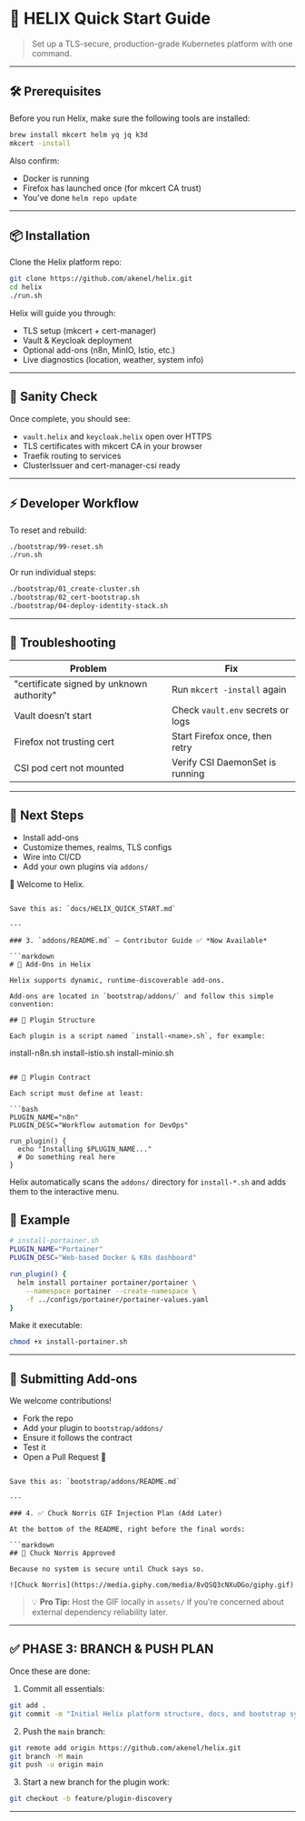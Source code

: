 # 🚀 HELIX Quick Start Guide

> Set up a TLS-secure, production-grade Kubernetes platform with one command.

---

## 🛠 Prerequisites

Before you run Helix, make sure the following tools are installed:

```bash
brew install mkcert helm yq jq k3d
mkcert -install
````

Also confirm:

* Docker is running
* Firefox has launched once (for mkcert CA trust)
* You’ve done `helm repo update`

---

## 📦 Installation

Clone the Helix platform repo:

```bash
git clone https://github.com/akenel/helix.git
cd helix
./run.sh
```

Helix will guide you through:

* TLS setup (mkcert + cert-manager)
* Vault & Keycloak deployment
* Optional add-ons (n8n, MinIO, Istio, etc.)
* Live diagnostics (location, weather, system info)

---

## 🧪 Sanity Check

Once complete, you should see:

* `vault.helix` and `keycloak.helix` open over HTTPS
* TLS certificates with mkcert CA in your browser
* Traefik routing to services
* ClusterIssuer and cert-manager-csi ready

---

## ⚡️ Developer Workflow

To reset and rebuild:

```bash
./bootstrap/99-reset.sh
./run.sh
```

Or run individual steps:

```bash
./bootstrap/01_create-cluster.sh
./bootstrap/02_cert-bootstrap.sh
./bootstrap/04-deploy-identity-stack.sh
```

---

## 🧠 Troubleshooting

| Problem                                   | Fix                               |
| ----------------------------------------- | --------------------------------- |
| "certificate signed by unknown authority" | Run `mkcert -install` again       |
| Vault doesn’t start                       | Check `vault.env` secrets or logs |
| Firefox not trusting cert                 | Start Firefox once, then retry    |
| CSI pod cert not mounted                  | Verify CSI DaemonSet is running   |

---

## 🧬 Next Steps

* Install add-ons
* Customize themes, realms, TLS configs
* Wire into CI/CD
* Add your own plugins via `addons/`

🎉 Welcome to Helix.

````

Save this as: `docs/HELIX_QUICK_START.md`

---

### 3. `addons/README.md` — Contributor Guide ✅ *Now Available*

```markdown
# 🧩 Add-Ons in Helix

Helix supports dynamic, runtime-discoverable add-ons.

Add-ons are located in `bootstrap/addons/` and follow this simple convention:

## 🧬 Plugin Structure

Each plugin is a script named `install-<name>.sh`, for example:

````

install-n8n.sh
install-istio.sh
install-minio.sh

````

## 📜 Plugin Contract

Each script must define at least:

```bash
PLUGIN_NAME="n8n"
PLUGIN_DESC="Workflow automation for DevOps"

run_plugin() {
  echo "Installing $PLUGIN_NAME..."
  # Do something real here
}
````

Helix automatically scans the `addons/` directory for `install-*.sh` and adds them to the interactive menu.

## 🧪 Example

```bash
# install-portainer.sh
PLUGIN_NAME="Portainer"
PLUGIN_DESC="Web-based Docker & K8s dashboard"

run_plugin() {
  helm install portainer portainer/portainer \
    --namespace portainer --create-namespace \
    -f ../configs/portainer/portainer-values.yaml
}
```

Make it executable:

```bash
chmod +x install-portainer.sh
```

---

## 🤝 Submitting Add-ons

We welcome contributions!

* Fork the repo
* Add your plugin to `bootstrap/addons/`
* Ensure it follows the contract
* Test it
* Open a Pull Request 🎉

````

Save this as: `bootstrap/addons/README.md`

---

### 4. ✅ Chuck Norris GIF Injection Plan (Add Later)

At the bottom of the README, right before the final words:

```markdown
## 🥋 Chuck Norris Approved

Because no system is secure until Chuck says so.

![Chuck Norris](https://media.giphy.com/media/8vQSQ3cNXuDGo/giphy.gif)
````

> 💡 **Pro Tip:** Host the GIF locally in `assets/` if you're concerned about external dependency reliability later.

---

## ✅ PHASE 3: BRANCH & PUSH PLAN

Once these are done:

1. Commit all essentials:

```bash
git add .
git commit -m "Initial Helix platform structure, docs, and bootstrap system"
```

2. Push the `main` branch:

```bash
git remote add origin https://github.com/akenel/helix.git
git branch -M main
git push -u origin main
```

3. Start a new branch for the plugin work:

```bash
git checkout -b feature/plugin-discovery
```

---
